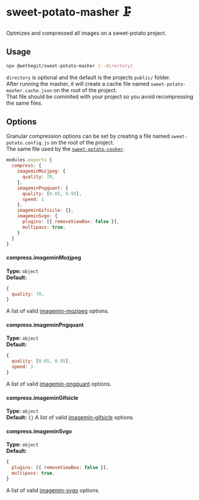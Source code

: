 # sweet-potato-masher 🗜

Optmizes and compressed all images on a sweet-potato project.

## Usage

```sh
npx @wethegit/sweet-potato-masher [--directory]
```

`directory` is optional and the default is the projects `public/` folder.  
After running the masher, it will create a cache file named `sweet-potato-masher.cache.json` on the root of the project.  
That file should be commited with your project so you avoid recompressing the same files.

## Options
Granular compression options can be set by creating a file named `sweet-potato.config.js` on the root of the project.  
The same file used by the [`sweet-potato-cooker`](https://github.com/wethegit/sweet-potato/tree/main/cooker#config).  

```js
modules.exports {
  compress: {
    imageminMozjpeg: {
      quality: 70,
    },
    imageminPngquant: {
      quality: [0.65, 0.95],
      speed: 1
    },
    imageminGifsicle: {},
    imageminSvgo: {
      plugins: [{ removeViewBox: false }],
      multipass: true,
    }
  }
}
```

#### compress.imageminMozjpeg

**Type:** `object`  
**Default:**

```js
{
  quality: 70,
}
```

A list of valid [imagemin-mozjpeg](https://www.npmjs.com/package/imagemin-mozjpeg) options.

#### compress.imageminPngquant

**Type:** `object`  
**Default:**

```js
{
  quality: [0.65, 0.95],
  speed: 1
}
```

A list of valid [imagemin-pngquant](https://www.npmjs.com/package/imagemin-pngquant) options.

#### compress.imageminGifsicle

**Type:** `object`  
**Default:** `{}`
A list of valid [imagemin-gifsicle](https://www.npmjs.com/package/imagemin-gifsicle) options.

#### compress.imageminSvgo

**Type:** `object`  
**Default:**

```js
{
  plugins: [{ removeViewBox: false }],
  multipass: true,
}
```

A list of valid [imagemin-svgo](https://www.npmjs.com/package/imagemin-svgo) options.
